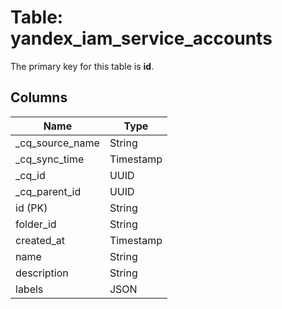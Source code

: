 # Table: yandex_iam_service_accounts



The primary key for this table is **id**.



## Columns
| Name          | Type          |
| ------------- | ------------- |
|_cq_source_name|String|
|_cq_sync_time|Timestamp|
|_cq_id|UUID|
|_cq_parent_id|UUID|
|id (PK)|String|
|folder_id|String|
|created_at|Timestamp|
|name|String|
|description|String|
|labels|JSON|